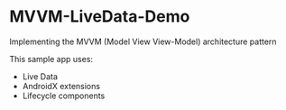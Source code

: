 # MVVM-LiveData-Demo
Implementing the MVVM (Model View View-Model) architecture pattern

This sample app uses: 
* Live Data
* AndroidX extensions
* Lifecycle components

